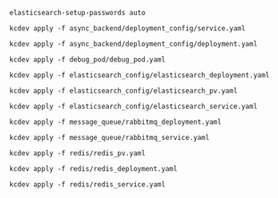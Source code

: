 ```elasticsearch-setup-passwords auto```

```kcdev apply -f async_backend/deployment_config/service.yaml```

```kcdev apply -f async_backend/deployment_config/deployment.yaml```

```kcdev apply -f debug_pod/debug_pod.yaml```

```kcdev apply -f elasticsearch_config/elasticsearch_deployment.yaml```

```kcdev apply -f elasticsearch_config/elasticsearch_pv.yaml```

```kcdev apply -f elasticsearch_config/elasticsearch_service.yaml```

```kcdev apply -f message_queue/rabbitmq_deployment.yaml```

```kcdev apply -f message_queue/rabbitmq_service.yaml```

```kcdev apply -f redis/redis_pv.yaml```

```kcdev apply -f redis/redis_deployment.yaml```

```kcdev apply -f redis/redis_service.yaml```
